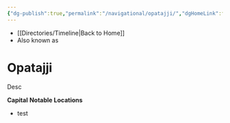 ```yaml
---
{"dg-publish":true,"permalink":"/navigational/opatajji/","dgHomeLink":false}
---
```


- [[Directories/Timeline\|Back to Home]]
- Also known as 

# Opatajji
Desc

**Capital**
**Notable Locations**
- test

